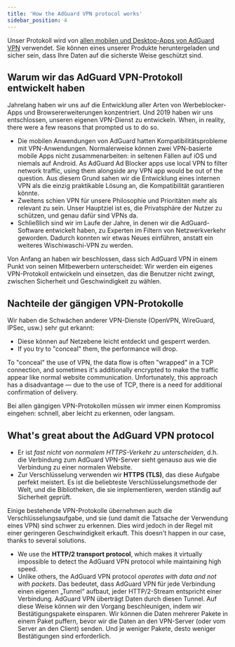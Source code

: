 ```yaml
---
title: 'How the AdGuard VPN protocol works'
sidebar_position: 4
---
```


Unser Protokoll wird von [allen mobilen und Desktop-Apps von AdGuard VPN](https://adguard-vpn.com/welcome.html) verwendet. Sie können eines unserer Produkte heruntergeladen und sicher sein, dass Ihre Daten auf die sicherste Weise geschützt sind.

## Warum wir das AdGuard VPN-Protokoll entwickelt haben

Jahrelang haben wir uns auf die Entwicklung aller Arten von Werbeblocker-Apps und Browsererweiterungen konzentriert. Und 2019 haben wir uns entschlossen, unseren eigenen VPN-Dienst zu entwickeln. When, in reality, there were a few reasons that prompted us to do so.

- Die mobilen Anwendungen von AdGuard hatten Kompatibilitätsprobleme mit VPN-Anwendungen. Normalerweise können zwei VPN-basierte mobile Apps nicht zusammenarbeiten: in seltenen Fällen auf iOS und niemals auf Android. As AdGuard Ad Blocker apps use local VPN to filter network traffic, using them alongside any VPN app would be out of the question. Aus diesem Grund sahen wir die Entwicklung eines internen VPN als die einzig praktikable Lösung an, die Kompatibilität garantieren könnte.
- Zweitens schien VPN für unsere Philosophie und Prioritäten mehr als relevant zu sein. Unser Hauptziel ist es, die Privatsphäre der Nutzer zu schützen, und genau dafür sind VPNs da.
- Schließlich sind wir im Laufe der Jahre, in denen wir die AdGuard-Software entwickelt haben, zu Experten im Filtern von Netzwerkverkehr geworden. Dadurch konnten wir etwas Neues einführen, anstatt ein weiteres Wischiwaschi-VPN zu werden.

Von Anfang an haben wir beschlossen, dass sich AdGuard VPN in einem Punkt von seinen Mitbewerbern unterscheidet: Wir werden ein eigenes VPN-Protokoll entwickeln und einsetzen, das die Benutzer nicht zwingt, zwischen Sicherheit und Geschwindigkeit zu wählen.

## Nachteile der gängigen VPN-Protokolle

Wir haben die Schwächen anderer VPN-Dienste (OpenVPN, WireGuard, IPSec, usw.) sehr gut erkannt:

- Diese können auf Netzebene leicht entdeckt und gesperrt werden.
- If you try to "conceal" them, the performance will drop.

To "conceal" the use of VPN, the data flow is often "wrapped" in a TCP connection, and sometimes it's additionally encrypted to make the traffic appear like normal website communication. Unfortunately, this approach has a disadvantage — due to the use of TCP, there is a need for additional confirmation of delivery.

Bei allen gängigen VPN-Protokollen müssen wir immer einen Kompromiss eingehen: schnell, aber leicht zu erkennen, oder langsam.

## What's great about the AdGuard VPN protocol

- Er ist *fast nicht von normalem HTTPS-Verkehr zu unterscheiden*, d.h. die Verbindung zum AdGuard VPN-Server sieht genauso aus wie die Verbindung zu einer normalen Website.
- Zur Verschlüsselung verwenden wir **HTTPS (TLS)**, das diese Aufgabe perfekt meistert. Es ist die beliebteste Verschlüsselungsmethode der Welt, und die Bibliotheken, die sie implementieren, werden ständig auf Sicherheit geprüft.

Einige bestehende VPN-Protokolle übernehmen auch die Verschlüsselungsaufgabe, und sie (und damit die Tatsache der Verwendung eines VPN) sind schwer zu erkennen. Dies wird jedoch in der Regel mit einer geringeren Geschwindigkeit erkauft. This doesn't happen in our case, thanks to several solutions.

- We use the **HTTP/2 transport protocol**, which makes it virtually impossible to detect the AdGuard VPN protocol while maintaining high speed.
- Unlike others, the AdGuard VPN protocol *operates with data and not with packets*. Das bedeutet, dass AdGuard VPN für jede Verbindung einen eigenen „Tunnel“ aufbaut, jeder HTTP/2-Stream entspricht einer Verbindung. AdGuard VPN überträgt Daten durch diesen Tunnel. Auf diese Weise können wir den Vorgang beschleunigen, indem wir Bestätigungspakete einsparen. Wir können die Daten mehrerer Pakete in einem Paket puffern, bevor wir die Daten an den VPN-Server (oder vom Server an den Client) senden. Und je weniger Pakete, desto weniger Bestätigungen sind erforderlich.
